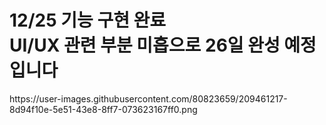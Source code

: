 
<h1>12/25 기능 구현 완료<br>
  UI/UX 관련 부분 미흡으로 26일 완성 예정입니다</h1>
https://user-images.githubusercontent.com/80823659/209461217-8d94f10e-5e51-43e8-8ff7-073623167ff0.png
